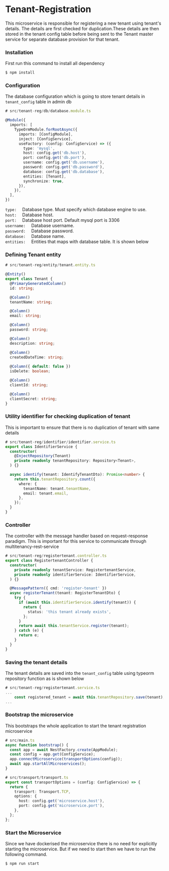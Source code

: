 # Tenant-Registration

This microservice is responsible for registering a new tenant using tenant's details. The details are first checked for duplication.These details are then stored in the tenant config table before being sent to the Tenant master service for separate database provision for that tenant.


### Installation
First run this command to install all dependency
```bash
$ npm install
```

### Configuration
The database configuration which is going to store tenant details in `tenant_config` table in admin db

```ts
# src/tenant-reg/db/database.module.ts

@Module({
  imports: [
    TypeOrmModule.forRootAsync({
      imports: [ConfigModule],
      inject: [ConfigService],
      useFactory: (config: ConfigService) => ({
        type: 'mysql',
        host: config.get('db.host'),
        port: config.get('db.port'),
        username: config.get('db.username'),
        password: config.get('db.password'),
        database: config.get('db.database'),
        entities: [Tenant],
        synchronize: true,
      }),
    }),
  ],
})
```
`type:  ` Database type. Must specify which database engine to use.  
`host:  ` Database host.  
`port:  ` Database host port. Default mysql port is 3306  
`username:  ` Database username.  
`password:  ` Database password.  
`database:  ` Database name.  
`entities:  ` Entities that maps with database table. It is shown below  

### Defining Tenant entity

```ts
# src/tenant-reg/entity/tenant.entity.ts

@Entity()
export class Tenant {
  @PrimaryGeneratedColumn()
  id: string;

  @Column()
  tenantName: string;

  @Column()
  email: string;

  @Column()
  password: string;

  @Column()
  description: string;

  @Column()
  createdDateTime: string;
  
  @Column({ default: false })
  isDelete: boolean;

  @Column()
  clientId: string;

  @Column()
  clientSecret: string;
}
```
### Utility identifier for checking duplication of tenant
This is important to ensure that there is no duplication of tenant with same details
```ts
# src/tenant-reg/identifier/identifier.service.ts
export class IdentifierService {
  constructor(
    @InjectRepository(Tenant)
    private readonly tenantRepository: Repository<Tenant>,
  ) {}

  async identify(tenant: IdentifyTenantDto): Promise<number> {
    return this.tenantRepository.count({
      where: {
        tenantName: tenant.tenantName,
        email: tenant.email,
      },
    });
  }
}
```

### Controller
The controller with the message handler based on request-response paradigm. This is important for this service to communicate through multitenancy-rest-service

```ts
# src/tenant-reg/registertenant.controller.ts
export class RegistertenantController {
  constructor(
    private readonly tenantService: RegistertenantService,
    private readonly identifierService: IdentifierService,
  ) {}

  @MessagePattern({ cmd: 'register-tenant' })
  async registerTenant(tenant: RegisterTenantDto) {
    try {
      if (await this.identifierService.identify(tenant)) {
        return {
          status: 'this tenant already exists',
        };
      }
      return await this.tenantService.register(tenant);
    } catch (e) {
      return e;
    }
  }
}
```
### Saving the tenant details
The tenant details are saved into the `tenant_config` table using typeorm repository function as is shown below

```ts
# src/tenant-reg/registertenant.service.ts
...
    const registered_tenant = await this.tenantRepository.save(tenant);
...
```

### Bootstrap the microservice
This bootstraps the whole application to start the tenant registration microservice

```ts
# src/main.ts
async function bootstrap() {
  const app = await NestFactory.create(AppModule);
  const config = app.get(ConfigService);
  app.connectMicroservice(transportOptions(config));
  await app.startAllMicroservices();
}

# src/transport/transport.ts
export const transportOptions = (config: ConfigService) => {
  return {
    transport: Transport.TCP,
    options: {
      host: config.get('microservice.host'),
      port: config.get('microservice.port'),
    },
  };
};
```

### Start the Microservice
Since we have dockerised the microservice there is no need for explicitly starting the microservice. But if we need to start then we have to run the following command.
```bash
$ npm run start
```
